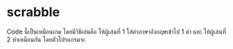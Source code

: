 # scrabble
Code นี้เป็นเหมือนเกม โดยมีวิธีเล่นคือ
ให้ผู้เล่นที่ 1 ใส่คำภาษาอังกฤษเข้าไป 1 คำ และ ให้ผู้เล่นที่ 2 ทำเหมือนกัน
โดยตัวโปรแกรมจะ
